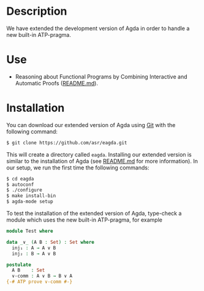 # Description

  We have extended the development version of Agda in order to handle
  a new built-in ATP-pragma.

# Use

  * Reasoning about Functional Programs by Combining Interactive and
    Automatic Proofs
    ([README.md](https://github.com/asr/fotc/blob/master/README.md)).

# Installation

   You can download our extended version of Agda using
   [Git](http://git-scm.com/) with the following command:

   ````bash
   $ git clone https://github.com/asr/eagda.git
   ````

   This will create a directory called `eagda`. Installing our
   extended version is similar to the installation of Agda (see
   [README.md](https://github.com/agda/agda/blob/master/README.md) for
   more information). In our setup, we run the first time the
   following commands:

   ````bash
   $ cd eagda
   $ autoconf
   $ ./configure
   $ make install-bin
   $ agda-mode setup
   ````

   To test the installation of the extended version of Agda, type-check
   a module which uses the new built-in ATP-pragma, for example

   ````Agda
   module Test where

   data _∨_ (A B : Set) : Set where
     inj₁ : A → A ∨ B
     inj₂ : B → A ∨ B

   postulate
     A B    : Set
     ∨-comm : A ∨ B → B ∨ A
   {-# ATP prove ∨-comm #-}
  ````
